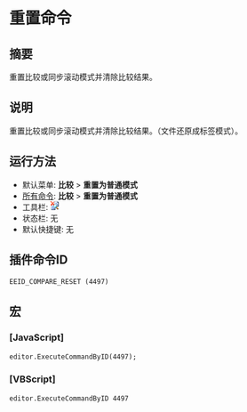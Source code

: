 # 重置命令

## 摘要

重置比较或同步滚动模式并清除比较结果。

## 说明

重置比较或同步滚动模式并清除比较结果。（文件还原成标签模式）。

## 运行方法

- 默认菜单: **比较** \> **重置为普通模式**
- [所有命令](../tools/all_commands): **比较** \> **重置为普通模式**
- 工具栏: ![](../../images/reset24x16.png)
- 状态栏: 无
- 默认快捷键: 无

## 插件命令ID

```
EEID_COMPARE_RESET (4497)
```

## 宏

### \[JavaScript\]

```
editor.ExecuteCommandByID(4497);
```

### \[VBScript\]

```
editor.ExecuteCommandByID 4497
```
